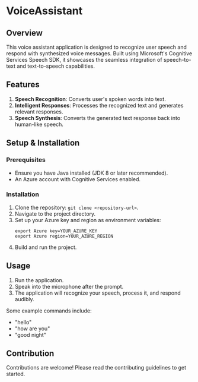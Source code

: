 # VoiceAssistant

## Overview

This voice assistant application is designed to recognize user speech and respond with synthesized voice messages. Built using Microsoft's Cognitive Services Speech SDK, it showcases the seamless integration of speech-to-text and text-to-speech capabilities.

## Features

1. **Speech Recognition**: Converts user's spoken words into text.
2. **Intelligent Responses**: Processes the recognized text and generates relevant responses.
3. **Speech Synthesis**: Converts the generated text response back into human-like speech.

## Setup & Installation

### Prerequisites

- Ensure you have Java installed (JDK 8 or later recommended).
- An Azure account with Cognitive Services enabled.

### Installation

1. Clone the repository: `git clone <repository-url>`.
2. Navigate to the project directory.
3. Set up your Azure key and region as environment variables:
   ```
   export Azure key=YOUR_AZURE_KEY
   export Azure region=YOUR_AZURE_REGION
   ```
4. Build and run the project.

## Usage

1. Run the application.
2. Speak into the microphone after the prompt.
3. The application will recognize your speech, process it, and respond audibly.

Some example commands include:
- "hello"
- "how are you"
- "good night"

## Contribution

Contributions are welcome! Please read the contributing guidelines to get started.
